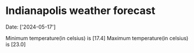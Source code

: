 # Indianapolis weather forecast 
Date: ['2024-05-17'] 

Minimum temperature(in celsius) is [17.4] 
Maximum temperature(in celsius) is [23.0]